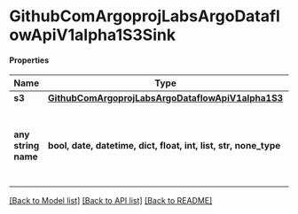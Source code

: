 # GithubComArgoprojLabsArgoDataflowApiV1alpha1S3Sink

#### Properties
Name | Type | Description | Notes
------------ | ------------- | ------------- | -------------
**s3** | [**GithubComArgoprojLabsArgoDataflowApiV1alpha1S3**](GithubComArgoprojLabsArgoDataflowApiV1alpha1S3.md) |  | [optional] 
**any string name** | **bool, date, datetime, dict, float, int, list, str, none_type** | any string name can be used but the value must be the correct type | [optional]

[[Back to Model list]](../README.md#documentation-for-models) [[Back to API list]](../README.md#documentation-for-api-endpoints) [[Back to README]](../README.md)

